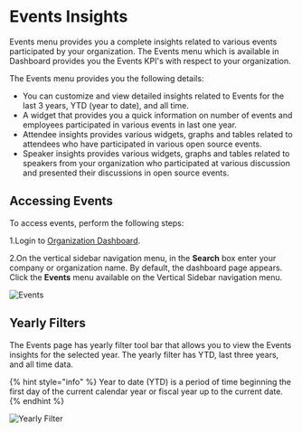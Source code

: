# Events Insights

Events menu provides you a complete insights related to various events participated by your organization. The Events menu which is available in Dashboard provides you the Events KPI's with respect to your organization.

The Events menu provides you the following details:

* You can customize and view detailed insights related to Events for the last 3 years, YTD (year to date), and all time.
* A widget that provides you a quick information on number of events and employees participated in various events in last one year.
* Attendee insights provides various widgets, graphs and tables related to attendees who have participated in various open source events.
* Speaker insights provides various widgets, graphs and tables related to speakers from your organization who participated at various discussion and presented their discussions in open source events.

## Accessing Events

To access events, perform the following steps:

1.Login to [Organization Dashboard](https://myorg.lfx.dev).

2.On the vertical sidebar navigation menu, in the **Search** box enter your company or organization name. By default, the dashboard page appears. Click the **Events** menu available on the Vertical Sidebar navigation menu.

![Events](https://files.gitbook.com/v0/b/gitbook-28427.appspot.com/o/assets%2F-MgAESFs0H7zYsmTgcOZ%2F-MgvS33TuQqsZGEexBph%2F-MgvShJFQeX-iueC6voF%2FEvents\_Main.png?alt=media\&token=f73b0234-e369-48f3-949f-5c2ba841518c)

## Yearly Filters

The Events page has yearly filter tool bar that allows you to view the Events insights for the selected year. The yearly filter has YTD, last three years, and all time data.

{% hint style="info" %}
Year to date (YTD) is a period of time beginning the first day of the current calendar year or fiscal year up to the current date.
{% endhint %}

![Yearly Filter](https://files.gitbook.com/v0/b/gitbook-28427.appspot.com/o/assets%2F-MgAESFs0H7zYsmTgcOZ%2F-MgvS33TuQqsZGEexBph%2F-MgvTVfRFjRVSbTRnDHZ%2FEvents\_Yearly.gif?alt=media\&token=a2fd443a-b03f-4a6c-9968-2ac0d22f5f7a)
